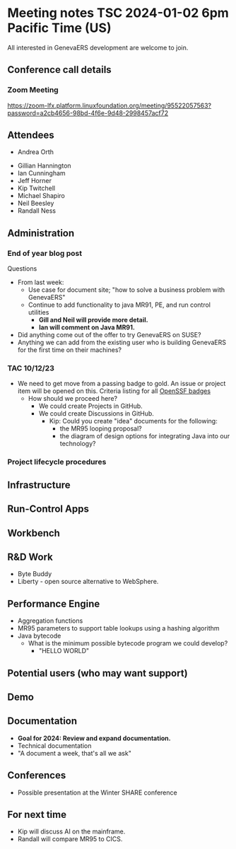 # Meeting notes TSC 2024-01-02 6pm Pacific Time (US)
All interested in GenevaERS development are welcome to join.
## Conference call details
### Zoom Meeting
https://zoom-lfx.platform.linuxfoundation.org/meeting/95522057563?password=a2cb4656-98bd-4f6e-9d48-2998457acf72
## Attendees 
- Andrea Orth 
<!-- - Bob McCormack -->   
<!-- - Eugene Morrow -->
- Gillian Hannington
- Ian Cunningham
- Jeff Horner
- Kip Twitchell
- Michael Shapiro
- Neil Beesley 
- Randall Ness
## Administration
### End of year blog post
Questions
- From last week: 
  - Use case for document site; "how to solve a business problem with GenevaERS"
  - Continue to add functionality to java MR91, PE, and run control utilities
    - **Gill and Neil will provide more detail.**
    - **Ian will comment on Java MR91.**
- Did anything come out of the offer to try GenevaERS on SUSE?
- Anything we can add from the existing user who is building GenevaERS for the first time on their machines?

### TAC 10/12/23
- We need to get move from a passing badge to gold. An issue or project item will be opened on this. Criteria listing for all [OpenSSF badges](https://www.bestpractices.dev/en/criteria)
  - How should we proceed here?   
    - We could create Projects in GitHub.
    - We could create Discussions in GitHub.
        - Kip: Could you create "idea" documents for the following: 
          - the MR95 looping proposal?  
          - the diagram of design options for integrating Java into our technology? 
### Project lifecycle procedures
## Infrastructure
## Run-Control Apps
## Workbench
## R&D Work
- Byte Buddy 
- Liberty - open source alternative to WebSphere.
## Performance Engine
- Aggregation functions
- MR95 parameters to support table lookups using a hashing algorithm  
- Java bytecode 
  - What is the minimum possible bytecode program we could develop?
    - "HELLO WORLD"
## Potential users (who may want support)
## Demo
## Documentation
- **Goal for 2024: Review and expand documentation.**
- Technical documentation 
- "A document a week, that's all we ask" 
## Conferences 
- Possible presentation at the Winter SHARE conference 
## For next time 
- Kip will discuss AI on the mainframe.
- Randall will compare MR95 to CICS. 
